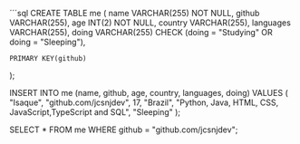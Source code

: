 ´´´sql
CREATE TABLE me (
    name      VARCHAR(255) NOT NULL,
    github    VARCHAR(255),
    age       INT(2) NOT NULL,
    country   VARCHAR(255),
    languages VARCHAR(255),
    doing     VARCHAR(255) CHECK (doing = "Studying" OR doing = "Sleeping"),
    
    PRIMARY KEY(github)
);
   
INSERT INTO me (name, github, age, country, languages, doing)
VALUES (
    	"Isaque", 
	"github.com/jcsnjdev",
        17, 
        "Brazil",
        "Python, Java, HTML, CSS, JavaScript,TypeScript and SQL",
	"Sleeping"
);
	
SELECT * 
FROM me
WHERE github = "github.com/jcsnjdev";

